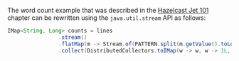 The word count example that was described in the
[Hazelcast Jet 101](/03_Hazelcast_Jet_101_-Word_Counting_Batch_Job) chapter can be rewritten
using the `java.util.stream` API as follows:

```java
IMap<String, Long> counts = lines
                .stream()
                .flatMap(m -> Stream.of(PATTERN.split(m.getValue().toLowerCase())))
                .collect(DistributedCollectors.toIMap(w -> w, w -> 1L, (left, right) -> left + right));
```
